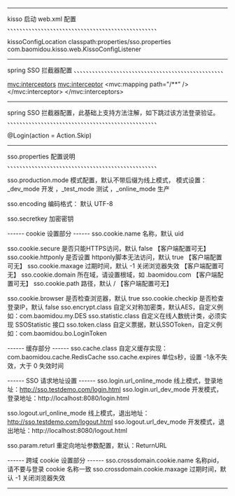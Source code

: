 
-----------------------------------------------------------------
kisso 启动  web.xml 配置
、、、、、、、、、、、、、、、、、、、、、、、、、、、、、、、、、、、、、、、、、、、、、、、、、

<!-- SSO 配置 -->
<context-param>
	<param-name>kissoConfigLocation</param-name>
	<param-value>classpath:properties/sso.properties</param-value>
</context-param>
<listener>
	<listener-class>com.baomidou.kisso.web.KissoConfigListener</listener-class>
</listener>


-----------------------------------------------------------------
spring SSO 拦截器配置
、、、、、、、、、、、、、、、、、、、、、、、、、、、、、、、、、、、、、、、、、、、、、、、、、

<mvc:interceptors>
	<!-- SSO 拦截器 -->
	<!-- path 对所有的请求拦截使用/**，对某个模块下的请求拦截使用：/myPath/* -->
	<mvc:interceptor>
		<mvc:mapping path="/**" />
		<bean class="com.baomidou.kisso.web.spring.SSOInterceptor" />
	</mvc:interceptor>
</mvc:interceptors>


-----------------------------------------------------------------
spring SSO 拦截器配置，此基础上支持方法注解，如下跳过该方法登录验证。
、、、、、、、、、、、、、、、、、、、、、、、、、、、、、、、、、、、、、、、、、、、、、、、、、

@Login(action = Action.Skip)


-------------------------------------------------------------------
sso.properties 配置说明
、、、、、、、、、、、、、、、、、、、、、、、、、、、、、、、、、、、、、、、、、、、、、、、、、

sso.production.mode  模式配置，默认不带后缀为线上模式，
					   模式设置：_dev_mode 开发 ，_test_mode 测试 ，_online_mode 生产

sso.encoding		   编码格式： 默认 UTF-8

sso.secretkey		  加密密钥

------  cookie 设置部分 ------
sso.cookie.name			名称，默认 uid

sso.cookie.secure		是否只能HTTPS访问，默认 false 				【客户端配置可无】
sso.cookie.httponly 	是否设置 httponly脚本无法访问，默认 true   	【客户端配置可无】
sso.cookie.maxage		过期时间，默认 -1 关闭浏览器失效 				【客户端配置可无】
sso.cookie.domain		所在域，请设置根域，如 .baomidou.com 		【客户端配置可无】
sso.cookie.path			路径，默认 / 							【客户端配置可无】

sso.cookie.browser		是否检查浏览器，默认 true
sso.cookie.checkip		是否检查登录IP，默认 false
sso.encrypt.class		自定义对称加密类，默认AES，自定义例如：com.baomidou.my.DES
sso.statistic.class		自定义在线人数统计类，必须实现  SSOStatistic 接口
sso.token.class			自定义票据，默认SSOToken，自定义例如：com.baomidou.bo.LoginToken

------  缓存部分 ------
sso.cache.class	自定义缓存实现：com.baomidou.cache.RedisCache
sso.cache.expires  单位s秒，设置 -1永不失效，大于 0 失效时间

------  SSO 请求地址设置 ------
sso.login.url_online_mode		线上模式，登录地址：http://sso.testdemo.com/login.html
sso.login.url_dev_mode			开发模式，登录地址：http://localhost:8080/login.html

sso.logout.url_online_mode		线上模式，退出地址：http://sso.testdemo.com/logout.html
sso.logout.url_dev_mode			开发模式，退出地址：http://localhost:8080/logout.html

sso.param.returl				重定向地址参数配置，默认：ReturnURL

------  跨域 cookie 设置部分 ------
sso.crossdomain.cookie.name		名称pid，请不要与登录 cookie 名称一致
sso.crossdomain.cookie.maxage	过期时间，默认 -1 关闭浏览器失效

-----------------------------------------------------------------




